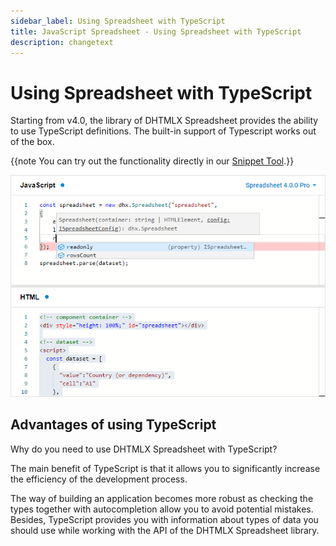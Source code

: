 ```yaml
---
sidebar_label: Using Spreadsheet with TypeScript
title: JavaScript Spreadsheet - Using Spreadsheet with TypeScript
description: changetext
---
```


# Using Spreadsheet with TypeScript

Starting from v4.0, the library of DHTMLX Spreadsheet provides the ability to use TypeScript definitions. The built-in support of Typescript works out of the box.

{{note You can try out the functionality directly in our <a href="https://snippet.dhtmlx.com/ihtkdcoc"  target="_blank">Snippet Tool</a>.}}

![Using TypeScript](assets/typescript.png)

## Advantages of using TypeScript

Why do you need to use DHTMLX Spreadsheet with TypeScript?

The main benefit of TypeScript is that it allows you to significantly increase the efficiency of the development process.

The way of building an application becomes more robust as checking the types together with autocompletion allow you to avoid potential mistakes. Besides, TypeScript provides you with information about types of data you should use while working with the API of the DHTMLX Spreadsheet library.
